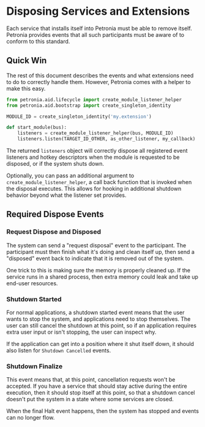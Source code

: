 # Disposing Services and Extensions

Each service that installs itself into Petronia must be able to remove itself.  Petronia provides events that all such participants must be aware of to conform to this standard.

## Quick Win

The rest of this document describes the events and what extensions need to do to correctly handle them.  However, Petronia comes with a helper to make this easy.

```python
from petronia.aid.lifecycle import create_module_listener_helper
from petronia.aid.bootstrap import create_singleton_identity

MODULE_ID = create_singleton_identity('my.extension')

def start_module(bus):
    listeners = create_module_listener_helper(bus, MODULE_ID)
    listeners.listen(TARGET_ID_OTHER, as_other_listener, my_callback)
```

The returned `listeners` object will correctly dispose all registered event listeners and hotkey descriptors when the module is requested to be disposed, or if the system shuts down.

Optionally, you can pass an additional argument to `create_module_listener_helper`, a call back function that is invoked when the disposal executes.  This allows for hooking in additional shutdown behavior beyond what the listener set provides.

## Required Dispose Events

### Request Dispose and Disposed

The system can send a "request disposal" event to the participant.  The participant must then finish what it's doing and clean itself up, then send a "disposed" event back to indicate that it is removed out of the system.

One trick to this is making sure the memory is properly cleaned up.  If the service runs in a shared process, then extra memory could leak and take up end-user resources.

### Shutdown Started

For normal applications, a shutdown started event means that the user wants to stop the system, and applications need to stop themselves.  The user can still cancel the shutdown at this point, so if an application requires extra user input or isn't stopping, the user can inspect why.

If the application can get into a position where it shut itself down, it should also listen for `Shutdown Cancelled` events.

### Shutdown Finalize

This event means that, at this point, cancellation requests won't be accepted.  If you have a service that should stay active during the entire execution, then it should stop itself at this point, so that a shutdown cancel doesn't put the system in a state where some services are closed.

When the final Halt event happens, then the system has stopped and events can no longer flow.
